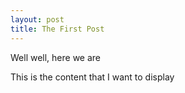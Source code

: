 ```yaml
---
layout: post
title: The First Post
---
```


Well well, here we are

<!--more-->

This is the content that I want to display
